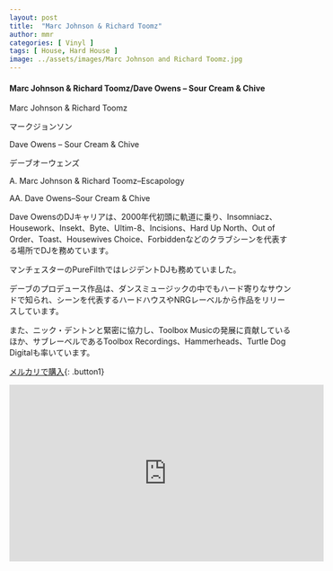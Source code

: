 ```yaml
---
layout: post
title:  "Marc Johnson & Richard Toomz"
author: mmr
categories: [ Vinyl ]
tags: [ House, Hard House ]
image: ../assets/images/Marc Johnson and Richard Toomz.jpg
---
```


#### Marc Johnson & Richard Toomz/Dave Owens – Sour Cream & Chive

Marc Johnson & Richard Toomz

マークジョンソン

Dave Owens – Sour Cream & Chive

デーブオーウェンズ

A. Marc Johnson & Richard Toomz–Escapology

AA. Dave Owens–Sour Cream & Chive

Dave OwensのDJキャリアは、2000年代初頭に軌道に乗り、Insomniacz、Housework、Insekt、Byte、Ultim-8、Incisions、Hard Up North、Out of Order、Toast、Housewives Choice、Forbiddenなどのクラブシーンを代表する場所でDJを務めています。

マンチェスターのPureFilthではレジデントDJも務めていました。

デーブのプロデュース作品は、ダンスミュージックの中でもハード寄りなサウンドで知られ、シーンを代表するハードハウスやNRGレーベルから作品をリリースしています。

また、ニック・デントンと緊密に協力し、Toolbox Musicの発展に貢献しているほか、サブレーベルであるToolbox Recordings、Hammerheads、Turtle Dog Digitalも率いています。

[メルカリで購入](https://jp.mercari.com/item/m80514183541?afid=6142608987){: .button1}


<iframe width="560" height="315" src="https://www.youtube.com/embed/tn2_jYHGWVg?si=YH72rJqO2kN9q7Ou" title="YouTube video player" frameborder="0" allow="accelerometer; autoplay; clipboard-write; encrypted-media; gyroscope; picture-in-picture; web-share" referrerpolicy="strict-origin-when-cross-origin" allowfullscreen></iframe>